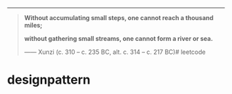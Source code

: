 
 
  ------
> **Without accumulating small steps, one cannot reach a thousand miles;**
> 
> **without gathering small streams, one cannot form a river or sea.**
> 
> —— Xunzi (c. 310 – c. 235 BC, alt. c. 314 – c. 217 BC)# leetcode
# designpattern
